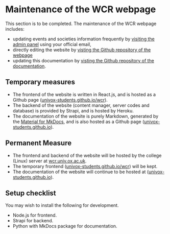 # Maintenance of the WCR webpage
This section is to be completed. The maintenance of the WCR webpage includes:

- updating events and societies information frequently by [visiting the admin panel](https://samuelchlam.herokuapp.com/admin) using your official email,
- directly editing the website by [visting the Github repository of the webpage](https://github.com/univox-students/wcr)
- updating this documentation by [visting the Github repository of the documentation](https://github.com/univox-students/univox-students.github.io).

## Temporary measures
- The frontend of the website is written in React.js, and is hosted as a Github page ([univox-students.github.io/wcr](univox-students.github.io/wcr)).
- The backend of the website (content manager, server codes and database) is provided by Strapi, and is hosted by Heroku.
- The documentation of the website is purely Markdown, generated by the [Material for MkDocs](https://squidfunk.github.io/mkdocs-material/), and is also hosted as a Github page ([univox-students.github.io](univox-students.github.io/wcr)).

## Permanent Measure
- The frontend and backend of the website will be hosted by the college (Linux) server at [wcr.univ.ox.ac.uk]().
- The temporary frontend ([univox-students.github.io/wcr](univox-students.github.io/wcr)) will be kept.
- The documentation of the website will continue to be hosted at ([univox-students.github.io](univox-students.github.io/wcr)).

## Setup checklist
You may wish to install the following for development.

- Node.js for frontend.
- Strapi for backend.
- Python with MkDocs package for documentation.